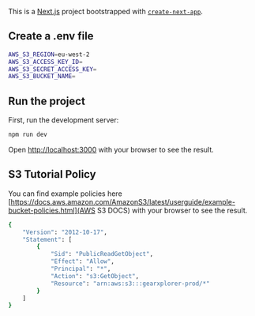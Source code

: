 This is a [Next.js](https://nextjs.org/) project bootstrapped with [`create-next-app`](https://github.com/vercel/next.js/tree/canary/packages/create-next-app).


## Create a .env file

```bash
AWS_S3_REGION=eu-west-2
AWS_S3_ACCESS_KEY_ID=
AWS_S3_SECRET_ACCESS_KEY=
AWS_S3_BUCKET_NAME=
```

## Run the project

First, run the development server:

```bash
npm run dev
```

Open [http://localhost:3000](http://localhost:3000) with your browser to see the result.

## S3 Tutorial Policy

You can find example policies here [https://docs.aws.amazon.com/AmazonS3/latest/userguide/example-bucket-policies.html](AWS S3 DOCS) with your browser to see the result.

```bash
{
    "Version": "2012-10-17",
    "Statement": [
        {
            "Sid": "PublicReadGetObject",
            "Effect": "Allow",
            "Principal": "*",
            "Action": "s3:GetObject",
            "Resource": "arn:aws:s3:::gearxplorer-prod/*"
        }
    ]
}
```


